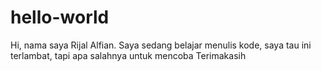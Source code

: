 # hello-world
Hi, nama saya Rijal Alfian. Saya sedang belajar menulis kode, saya tau ini terlambat, tapi apa salahnya untuk mencoba
Terimakasih
